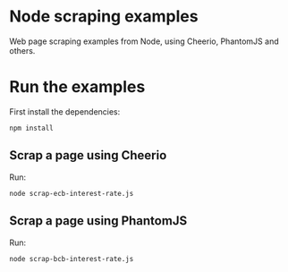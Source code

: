 # Node scraping examples

Web page scraping examples from Node, using Cheerio, PhantomJS and others.

# Run the examples

First install the dependencies:

```
npm install
```

## Scrap a page using Cheerio

Run:

```
node scrap-ecb-interest-rate.js
```

## Scrap a page using PhantomJS

Run:

```
node scrap-bcb-interest-rate.js
```

